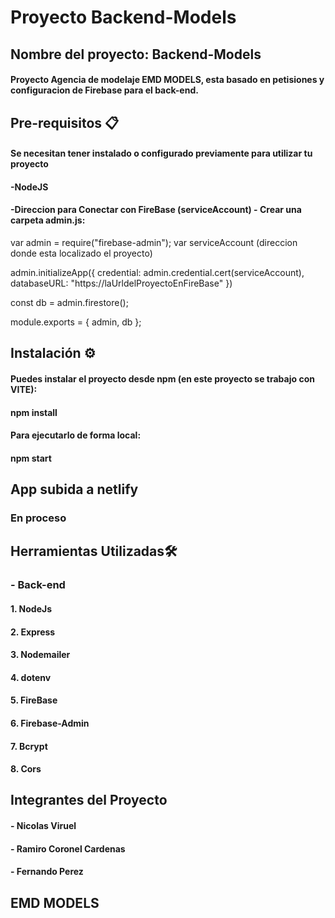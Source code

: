 #  Proyecto Backend-Models

## Nombre del proyecto: Backend-Models

#### Proyecto Agencia de modelaje EMD MODELS, esta basado en petisiones y configuracion de Firebase para el back-end.

## Pre-requisitos 📋
#### Se necesitan tener instalado o configurado previamente para utilizar tu proyecto

#### -NodeJS 
#### -Direccion para Conectar con FireBase (serviceAccount) - Crear una carpeta admin.js:
  var admin = require("firebase-admin");
  var serviceAccount (direccion donde esta localizado el proyecto)
  
  admin.initializeApp({
  credential: admin.credential.cert(serviceAccount),
  databaseURL: "https://laUrldelProyectoEnFireBase"
  })
  
  const db = admin.firestore();
  
  module.exports = { admin, db };
  


## Instalación ⚙️ 

#### Puedes instalar el proyecto desde npm (en este proyecto se trabajo con VITE):

#### npm install

#### Para ejecutarlo de forma local:

#### npm start

## App subida a netlify
### En proceso
<!-- - https://fancy-crostata-21596e.netlify.app/ -->

## Herramientas Utilizadas🛠️

### - Back-end
#### 1. NodeJs
#### 2. Express
#### 3. Nodemailer
#### 4. dotenv
#### 5. FireBase
#### 6. Firebase-Admin
#### 7. Bcrypt
#### 8. Cors


## Integrantes del Proyecto

#### - Nicolas Viruel
#### - Ramiro Coronel Cardenas
#### - Fernando Perez

## EMD MODELS
